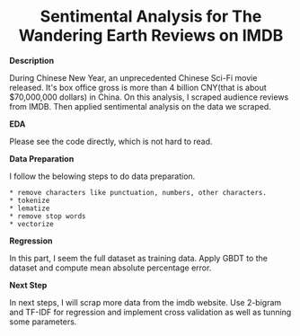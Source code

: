 # <center>Sentimental Analysis for The Wandering Earth Reviews on IMDB  </center>

**Description**  

During Chinese New Year, an unprecedented Chinese Sci-Fi movie released. It's box office gross is more than 4 billion CNY(that is about $70,000,000 dollars) in China. On this analysis, I scraped audience reviews from IMDB. Then applied sentimental analysis on the data we scraped.

**EDA**

Please see the code directly, which is not hard to read.

**Data Preparation**

I follow the belowing steps to do data preparation.  

```        
* remove characters like punctuation, numbers, other characters.  
* tokenize  
* lematize  
* remove stop words  
* vectorize  
```  

**Regression**

In this part, I seem the full dataset as training data. Apply GBDT to the dataset and compute mean absolute percentage error.

**Next Step**

In next steps, I will scrap more data from the imdb website. Use 2-bigram and TF-IDF for regression and implement cross validation as well as tunning some parameters. 
